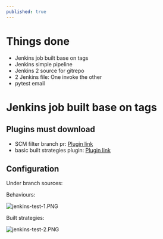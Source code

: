 ```yaml
---
published: true
---
```

# Things done
- Jenkins job built base on tags
- Jenkins simple pipeline
- Jenkins 2 source for gitrepo
- 2 Jenkins file: One invoke the other
- pytest email


# Jenkins job built base on tags

## Plugins must download
- SCM filter branch pr:  [Plugin link](https://plugins.jenkins.io/scm-filter-branch-pr/)
- basic built strategies plugin: [Plugin link](https://github.com/jenkinsci/basic-branch-build-strategies-plugin/blob/master/docs/user.adoc)

## Configuration

Under branch sources:

Behaviours:

![jenkins-test-1.PNG]({{site.baseurl}}/img/jenkins-test-1.PNG)


Built strategies:

![jenkins-test-2.PNG]({{site.baseurl}}/img/jenkins-test-2.PNG)


